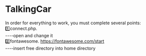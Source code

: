 # TalkingCar
In order for everything to work, you must complete several points:<br>
1️⃣connect.php. <br>
----open and change it<br>
2️⃣fontawesome. https://fontawesome.com/start<br>
----insert free directory into home directory<br>

